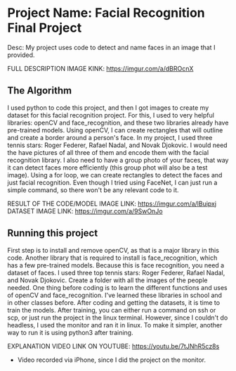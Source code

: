 # Project Name: Facial Recognition Final Project

Desc: My project uses code to detect and name faces in an image that I provided. 

FULL DESCRIPTION IMAGE KINK: https://imgur.com/a/dBROcnX

## The Algorithm

I used python to code this project, and then I got images to create my dataset for this facial recognition project. For this, I used to very helpful libraries: openCV and face_recognition, and these two libraries already have pre-trained models. Using openCV, I can create rectangles that will outline and create a border around a person's face. In my project, I used three tennis stars: Roger Federer, Rafael Nadal, and Novak Djokovic. I would need the have pictures of all three of them and encode them with the facial recognition library. I also need to have a group photo of your faces, that way it can detect faces more efficiently (this group phot will also be a test image). Using a for loop, we can create rectangles to detect the faces and just facial recognition. Even though I tried using FaceNet, I can just run a simple command, so there won't be any relevant code to it. 

RESULT OF THE CODE/MODEL IMAGE LINK: https://imgur.com/a/lBuipxj
DATASET IMAGE LINK: https://imgur.com/a/9SwOnJo

## Running this project

First step is to install and remove openCV, as that is a major library in this code. Another library that is required to install is face_recognition, which has a few pre-trained models. Because this is face recognition, you need a dataset of faces. I used three top tennis stars: Roger Federer, Rafael Nadal, and Novak Djokovic. Create a folder with all the images of the people needed. One thing before coding is to learn the different functions and uses of openCV and face_recognition. I've learned these libraries in school and in other classes before. After coding and getting the datasets, it is time to train the models. After training, you can either run a command on ssh or scp, or just run the project in the linux terminal. However, since I couldn't do headless, I used the monitor and ran it in linux. To make it simpler, another way to run it is using python3 after training. 

EXPLANATION VIDEO LINK ON YOUTUBE: https://youtu.be/7tJNhR5cz8s
- Video recorded via iPhone, since I did the project on the monitor.
